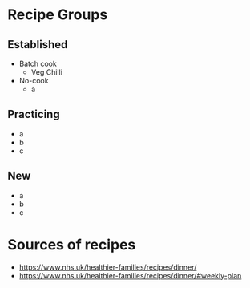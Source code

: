 # Recipe Groups
## Established
- Batch cook
  - Veg Chilli
- No-cook
  - a

## Practicing
- a
- b
- c

## New
- a
- b
- c


# Sources of recipes
- https://www.nhs.uk/healthier-families/recipes/dinner/
- https://www.nhs.uk/healthier-families/recipes/dinner/#weekly-plan